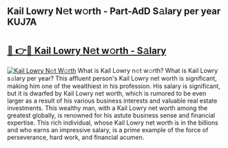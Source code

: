 ## Kail Lowry N𝚎t w𝚘rth - Part-AdD S𝚊lary per year KUJ7A

# <h2><a href="http://gc2fq12.nevu.top/?p=Kail+Lowry">🔗 👉🔴 Kail Lowry N𝚎t w𝚘rth - S𝚊lary</a></h2>

[![Kail Lowry N𝚎t W𝚘rth](https://i.imgur.com/Oavwk0R.jpeg)](http://gc2fq12.nevu.top/?p=Kail+Lowry)
What is Kail Lowry n𝚎t w𝚘rth? What is Kail Lowry s𝚊lary per year?
This affluent person's Kail Lowry net worth is significant, making him one of the wealthiest in his profession. His salary is significant, but it is dwarfed by Kail Lowry net worth, which is rumored to be even larger as a result of his various business interests and valuable real estate investments. This wealthy man, with a Kail Lowry net worth among the greatest globally, is renowned for his astute business sense and financial expertise. This rich individual, whose Kail Lowry net worth is in the billions and who earns an impressive salary, is a prime example of the force of perseverance, hard work, and financial acumen.
